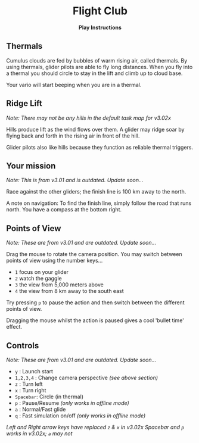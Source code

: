  <h1 align="center">Flight Club</h1>

<p align="center"><b>Play Instructions</b></p>

<!---
<BR>
<p align="center"><img src="1glider_b.gif" alt="A glider over the flatlands"/></p>
  
<img src="https://raw.github.com/Wingman4l7/flightclub/master/" alt="image name"/>  
for testing: http://web.archive.org/web/20051125002124/http://www.danb.dircon.co.uk/hg/ 
*_s.gif are the thumbnails...
-->
  
<!--- <img src="thermal_b.gif" alt="Circling under a cloud"/> -->
Thermals
--------
Cumulus clouds are fed by bubbles of warm rising air, called thermals. By using thermals, glider pilots are able to fly long distances. When you fly into a thermal you should circle to stay in the lift and climb up to cloud base.

Your vario will start beeping when you are in a thermal. 

<!--- The higher pitch the beep is, the better *(faster)* the lift is.  -->
 
<!--- <img src="ridge_b.gif" alt="Gliders ridge soaring"/> -->
Ridge Lift
----------
*Note: There may not be any hills in the default task map for v3.02x*

Hills produce lift as the wind flows over them. A glider may ridge soar by flying back and forth in the rising air in front of the hill.

Glider pilots also like hills because they function as reliable thermal triggers.

<!--- <img src="street_b.gif" alt="A cloud street"/> -->
Your mission
------------
*Note: This is from v3.01 and is outdated.  Update soon...*

Race against the other gliders; the finish line is 100 km away to the north.

A note on navigation: To find the finish line, simply follow the road that runs north. You have a compass at the bottom right.

<!--- <img src="plan_b.gif" alt="Press <3> for the plan view"/> -->
Points of View
--------------
*Note: These are from v3.01 and are outdated.  Update soon...*

Drag the mouse to rotate the camera position. You may switch between points of view using the number keys...

 - `1` focus on your glider
 - `2` watch the gaggle
 - `3` the view from 5,000 meters above
 - `4` the view from 8 km away to the south east 

Try pressing `p` to pause the action and then switch between the different points of view.

Dragging the mouse whilst the action is paused gives a cool 'bullet time' effect. 
<!--- give specifics as to what the camera does based on which direction you drag the mouse -->
<!---
1 you (pilot #1)
2 cycle through views of the other pilots (generally progress 2-10 but not sequentially... proximity-based? look at what happens in the code when you press '2'...)
3 "plan"
4 "far out"
5 "task map"
6 "eagle eyes" (as if you were inside your glider -- but no banking)
7 "stay there" (freeze camera view)

Switches between camera modes...
1. Follow user
2. Follow gaggle
3. Plan
4. The current node (from far away)
5. The entire task
6. Pilot's view
7. Stay there

in setMode():
1: flight.client.XCCameraMan.USER
2: flight.client.XCCameraMan.GAGGLE
3: flight.client.XCCameraMan.PLAN
4: flight.client.XCCameraMan.NODE
5: flight.client.XCCameraMan.TASK
6: flight.client.XCCameraMan.PILOT
7: flight.client.XCCameraMan.STAY_THERE
-: flight.client.XCCameraMan.pullOut() Move eye further away from the focus. 
+: flight.client.XCCameraMan.pullIn() Move eye closer to the focus. 
-->
Controls
--------
*Note: These are from v3.01 and are outdated.  Update soon...*
 - `y`       : Launch start
 - `1,2,3,4` : Change camera perspective *(see above section)*
 - `z`       : Turn left
 - `x`       : Turn right
 - `Spacebar`: Circle (in thermal)
 - `p`       : Pause/Resume *(only works in offline mode)*
 - `a`       : Normal/Fast glide
 - `q`       : Fast simulation on/off *(only works in offline mode)*
 
 *Left and Right arrow keys have replaced `z` & `x` in v3.02x*
 *Spacebar and `p` works in v3.02x; `a` may not*